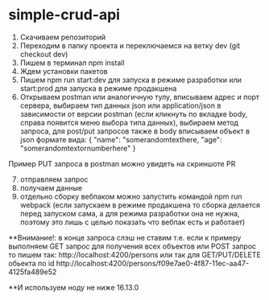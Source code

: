 # simple-crud-api

1. Скачиваем репозиторий
2. Переходим в папку проекта и переключаемся на ветку dev (git checkout dev)
3. Пишем в терминал npm install
4. Ждем установки пакетов
5. Пишем npm run start:dev для запуска в режиме разработки или start:prod для запуска в режиме продакшена
6. Открываем postman или аналогичную тулу, вписываем адрес и порт сервера, выбираем тип данных json или application/json в зависимости от версии postman (если кликнуть по вкладке body, справа появится меню выбора типа данных), выбираем метод запроса, для post/put запросов также в body вписываем объект в json формате вида: 
{
  "name": "somerandomtexthere,
  "age": "somerandomtextornumberhere"
}

Пример PUT запроса в postman можно увидеть на скриншоте PR

7. отправляем запрос
8. получаем данные
9. отдельно сборку вебпаком можно запустить командой npm run webpack (если запускаем в режиме продакшена то сборка делается перед запуском сама, а для режима разработки она не нужна, поэтому это лишь с целью показать что вебпак есть и работает)

**Внимание!: в конце запроса слэш не ставим т.е. если к примеру выполняем GET запрос для получения всех объектов или POST запрос то пишем так: http://localhost:4200/persons
или так для GET/PUT/DELETE обьекта по id http://localhost:4200/persons/f09e7ae0-4f87-11ec-aa47-4125fa489e52

**И используем ноду не ниже 16.13.0
